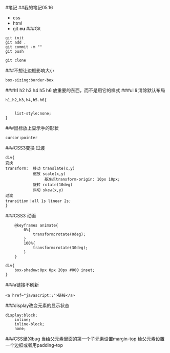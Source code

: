 #笔记
##我的笔记05.16
- css
- html
- git **cu**
###Git
```
git init
git add .
git commit -m ""
git push

git clone
```
###不想让边框影响大小
```
box-sizing:border-box
```
###h1 h2 h3  h4 h5 h6
放重要的东西，而不是用它的样式
###ul li
清除默认布局
````
h1,h2,h3,h4,h5.h6{
    
    
    list-style:none;
}
````
###鼠标放上显示手的形状
````
cursor:pointer
````
###CSS3变换 过渡
```
div{
变换
transform:  移动 translate(x,y) 
            缩放 scale(x,y)
                 基准点transform-origin: 10px 10px;
            旋转 rotate(10deg)
            斜切 skew(x,y)
过渡
transition：all 1s linear 2s;
}
```
###CSS3 动画
````
    @keyframes animate{
        0%{
            transform:rotate(0deg);
        }
        100%{
            transform:rotate(30deg);    
        }
    }
 ````
```
div{
    box-shadow:0px 0px 20px #000 inset;
}

```
###a链接不刷新
```
<a href="javascript:;">链接</a>
```
###display改变元素的显示状态
```
display:block;
    inline;
    inline-block;
    none;
```
###CSS里的bug
当给父元素里面的第一个子元素设置margin-top
给父元素设置一个边框或者用padding-top